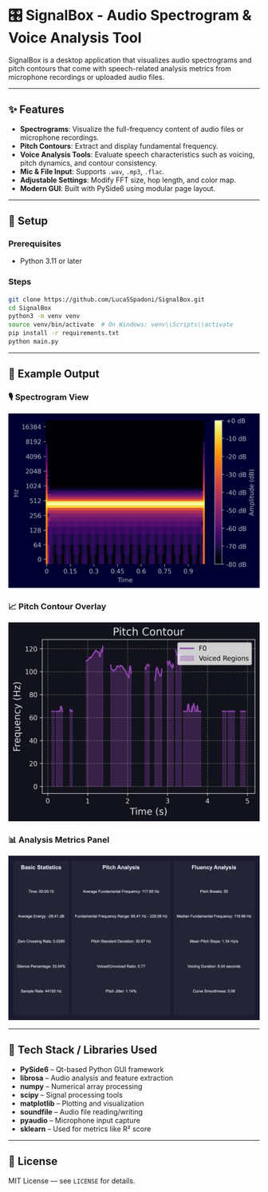 # 🎛 SignalBox - Audio Spectrogram & Voice Analysis Tool

SignalBox is a desktop application that visualizes audio spectrograms and pitch contours that come with speech-related analysis metrics from microphone recordings or uploaded audio files.

---

## ✨ Features

- **Spectrograms**: Visualize the full-frequency content of audio files or microphone recordings.
- **Pitch Contours**: Extract and display fundamental frequency.
- **Voice Analysis Tools**: Evaluate speech characteristics such as voicing, pitch dynamics, and contour consistency.
- **Mic & File Input**: Supports `.wav`, `.mp3`, `.flac`.
- **Adjustable Settings**: Modify FFT size, hop length, and color map.
- **Modern GUI**: Built with PySide6 using modular page layout.

---

## 🚀 Setup

### Prerequisites

- Python 3.11 or later

### Steps

```bash
git clone https://github.com/LucaSSpadoni/SignalBox.git
cd SignalBox
python3 -m venv venv
source venv/bin/activate  # On Windows: venv\\Scripts\\activate
pip install -r requirements.txt
python main.py

```

---

## 📸 Example Output


### 🎙 Spectrogram View
![Spectrogram](assets/spectrogram.png)

### 📈 Pitch Contour Overlay
![Pitch](assets/contourplot.png)

### 📊 Analysis Metrics Panel
![Metrics](assets/analysis.png)

---

## 🧰 Tech Stack / Libraries Used

- **PySide6** – Qt-based Python GUI framework
- **librosa** – Audio analysis and feature extraction
- **numpy** – Numerical array processing
- **scipy** – Signal processing tools
- **matplotlib** – Plotting and visualization
- **soundfile** – Audio file reading/writing
- **pyaudio** – Microphone input capture
- **sklearn** – Used for metrics like R² score

---

## 🪪 License

MIT License — see `LICENSE` for details.

